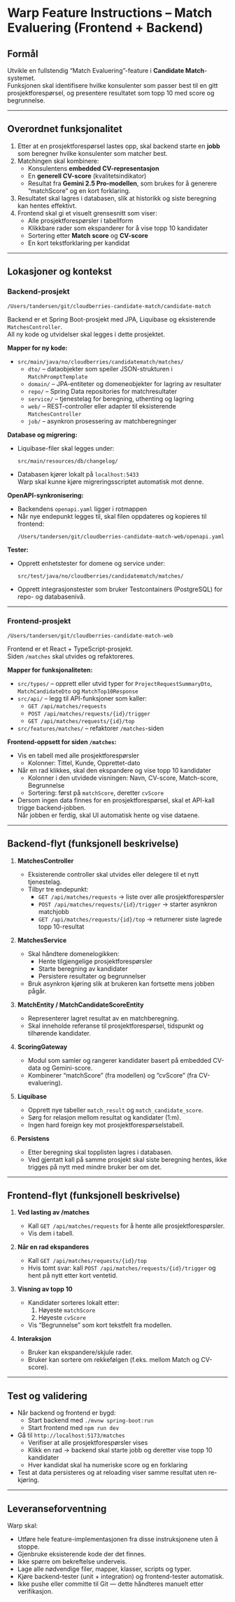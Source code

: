 # Warp Feature Instructions – Match Evaluering (Frontend + Backend)

## Formål
Utvikle en fullstendig “Match Evaluering”-feature i **Candidate Match**-systemet.  
Funksjonen skal identifisere hvilke konsulenter som passer best til en gitt prosjektforespørsel, og presentere resultatet som topp 10 med score og begrunnelse.  

---

## Overordnet funksjonalitet

1. Etter at en prosjektforespørsel lastes opp, skal backend starte en **jobb** som beregner hvilke konsulenter som matcher best.  
2. Matchingen skal kombinere:
   - Konsulentens **embedded CV-representasjon**  
   - En **generell CV-score** (kvalitetsindikator)  
   - Resultat fra **Gemini 2.5 Pro-modellen**, som brukes for å generere “matchScore” og en kort forklaring.  
3. Resultatet skal lagres i databasen, slik at historikk og siste beregning kan hentes effektivt.  
4. Frontend skal gi et visuelt grensesnitt som viser:
   - Alle prosjektforespørsler i tabellform  
   - Klikkbare rader som ekspanderer for å vise topp 10 kandidater  
   - Sortering etter **Match score** og **CV-score**  
   - En kort tekstforklaring per kandidat

---

## Lokasjoner og kontekst

### Backend-prosjekt
```
/Users/tandersen/git/cloudberries-candidate-match/candidate-match
```

Backend er et Spring Boot-prosjekt med JPA, Liquibase og eksisterende `MatchesController`.  
All ny kode og utvidelser skal legges i dette prosjektet.

**Mapper for ny kode:**
- `src/main/java/no/cloudberries/candidatematch/matches/`
  - `dto/` – dataobjekter som speiler JSON-strukturen i `MatchPromptTemplate`
  - `domain/` – JPA-entiteter og domeneobjekter for lagring av resultater
  - `repo/` – Spring Data repositories for matchresultater
  - `service/` – tjenestelag for beregning, uthenting og lagring
  - `web/` – REST-controller eller adapter til eksisterende `MatchesController`
  - `job/` – asynkron prosessering av matchberegninger

**Database og migrering:**
- Liquibase-filer skal legges under:
  ```
  src/main/resources/db/changelog/
  ```
- Databasen kjører lokalt på `localhost:5433`  
  Warp skal kunne kjøre migreringsscriptet automatisk mot denne.

**OpenAPI-synkronisering:**
- Backendens `openapi.yaml` ligger i rotmappen  
- Når nye endepunkt legges til, skal filen oppdateres og kopieres til frontend:
  ```
  /Users/tandersen/git/cloudberries-candidate-match-web/openapi.yaml
  ```

**Tester:**
- Opprett enhetstester for domene og service under:
  ```
  src/test/java/no/cloudberries/candidatematch/matches/
  ```
- Opprett integrasjonstester som bruker Testcontainers (PostgreSQL) for repo- og databasenivå.

---

### Frontend-prosjekt
```
/Users/tandersen/git/cloudberries-candidate-match-web
```

Frontend er et React + TypeScript-prosjekt.  
Siden `/matches` skal utvides og refaktoreres.

**Mapper for funksjonaliteten:**
- `src/types/` – opprett eller utvid typer for `ProjectRequestSummaryDto`, `MatchCandidateDto` og `MatchTop10Response`
- `src/api/` – legg til API-funksjoner som kaller:
  - `GET /api/matches/requests`
  - `POST /api/matches/requests/{id}/trigger`
  - `GET /api/matches/requests/{id}/top`
- `src/features/matches/` – refaktorer `/matches`-siden

**Frontend-oppsett for siden `/matches`:**
- Vis en tabell med alle prosjektforespørsler  
  - Kolonner: Tittel, Kunde, Opprettet-dato  
- Når en rad klikkes, skal den ekspandere og vise topp 10 kandidater  
  - Kolonner i den utvidede visningen: Navn, CV-score, Match-score, Begrunnelse  
  - Sortering: først på `matchScore`, deretter `cvScore`  
- Dersom ingen data finnes for en prosjektforespørsel, skal et API-kall trigge backend-jobben.  
  Når jobben er ferdig, skal UI automatisk hente og vise dataene.

---

## Backend-flyt (funksjonell beskrivelse)

1. **MatchesController**
   - Eksisterende controller skal utvides eller delegere til et nytt tjenestelag.
   - Tilbyr tre endepunkt:
     - `GET /api/matches/requests` → liste over alle prosjektforespørsler
     - `POST /api/matches/requests/{id}/trigger` → starter asynkron matchjobb
     - `GET /api/matches/requests/{id}/top` → returnerer siste lagrede topp 10-resultat

2. **MatchesService**
   - Skal håndtere domenelogikken:
     - Hente tilgjengelige prosjektforespørsler
     - Starte beregning av kandidater
     - Persistere resultater og begrunnelser
   - Bruk asynkron kjøring slik at brukeren kan fortsette mens jobben pågår.

3. **MatchEntity / MatchCandidateScoreEntity**
   - Representerer lagret resultat av en matchberegning.
   - Skal inneholde referanse til prosjektforespørsel, tidspunkt og tilhørende kandidater.

4. **ScoringGateway**
   - Modul som samler og rangerer kandidater basert på embedded CV-data og Gemini-score.
   - Kombinerer “matchScore” (fra modellen) og “cvScore” (fra CV-evaluering).

5. **Liquibase**
   - Opprett nye tabeller `match_result` og `match_candidate_score`.
   - Sørg for relasjon mellom resultat og kandidater (1:m).
   - Ingen hard foreign key mot prosjektforespørselstabell.

6. **Persistens**
   - Etter beregning skal topplisten lagres i databasen.
   - Ved gjentatt kall på samme prosjekt skal siste beregning hentes, ikke trigges på nytt med mindre bruker ber om det.

---

## Frontend-flyt (funksjonell beskrivelse)

1. **Ved lasting av /matches**
   - Kall `GET /api/matches/requests` for å hente alle prosjektforespørsler.
   - Vis dem i tabell.

2. **Når en rad ekspanderes**
   - Kall `GET /api/matches/requests/{id}/top`
   - Hvis tomt svar: kall `POST /api/matches/requests/{id}/trigger` og hent på nytt etter kort ventetid.

3. **Visning av topp 10**
   - Kandidater sorteres lokalt etter:
     1. Høyeste `matchScore`
     2. Høyeste `cvScore`
   - Vis “Begrunnelse” som kort tekstfelt fra modellen.

4. **Interaksjon**
   - Bruker kan ekspandere/skjule rader.
   - Bruker kan sortere om rekkefølgen (f.eks. mellom Match og CV-score).

---

## Test og validering

- Når backend og frontend er bygd:
  - Start backend med `./mvnw spring-boot:run`
  - Start frontend med `npm run dev`
- Gå til `http://localhost:5173/matches`
  - Verifiser at alle prosjektforespørsler vises
  - Klikk en rad → backend skal starte jobb og deretter vise topp 10 kandidater
  - Hver kandidat skal ha numeriske score og en forklaring
- Test at data persisteres og at reloading viser samme resultat uten re-kjøring.

---

## Leveranseforventning

Warp skal:
- Utføre hele feature-implementasjonen fra disse instruksjonene uten å stoppe.
- Gjenbruke eksisterende kode der det finnes.
- Ikke spørre om bekreftelse underveis.
- Lage alle nødvendige filer, mapper, klasser, scripts og typer.
- Kjøre backend-tester (unit + integration) og frontend-tester automatisk.
- Ikke pushe eller committe til Git — dette håndteres manuelt etter verifikasjon.
